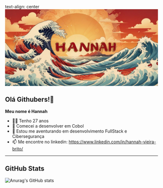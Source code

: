 <picture>
 text-align: center
 <source media="(prefers-color-scheme: dark)" srcset="Hannah.png" width="700">
 <source media="(prefers-color-scheme: light)" srcset="hannah2.jpeg">
 <img alt="Imagem temática com meu nome gerada por IA" src="hannah2.jpeg">
</picture>

## Olá Githubers!👋

**Meu nome é Hannah**

- 👩🏽 Tenho 27 anos
- 🦕 Comecei a desenvolver em Cobol
- 🌱 Estou me aventurando em desenvolvimento FullStack e Cibersegurança
- 📫 Me encontre no linkedin: https://www.linkedin.com/in/hannah-vieira-brito/

---

## GitHub Stats

![Anurag's GitHub stats](https://github-readme-stats.vercel.app/api?username=HannahVie&show_icons=true&theme=dracula)
